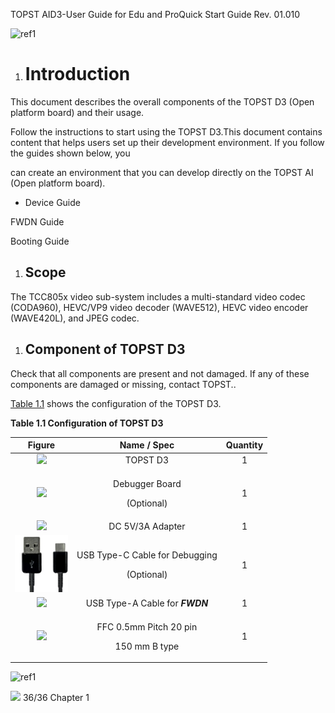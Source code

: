 ﻿TOPST AID3-User Guide for Edu and ProQuick Start Guide	Rev. 01.010

![ref1]
1. # <a name="_ref93208152"></a><a name="_toc130225512"></a><a name="_toc156320880"></a>**Introduction**
This document describes the overall components of the TOPST D3 (Open platform board) and their usage. 

Follow the instructions to start using the TOPST D3.This document contains content that helps users set up their development environment. If you follow the guides shown below, you

can create an environment that you can develop directly on the TOPST AI (Open platform board).

- Device Guide

FWDN Guide

Booting Guide
1. ## **Scope**
The TCC805x video sub-system includes a multi-standard video codec (CODA960), HEVC/VP9 video decoder (WAVE512), HEVC video encoder (WAVE420L), and JPEG codec. 


1. ## **Component of TOPST D3**
Check that all components are present and not damaged. If any of these components are damaged or missing, contact TOPST..

[Table 1.1](#_ref148356501) shows the configuration of the TOPST D3.

<a name="_ref148356501"></a>**Table 1.1 Configuration of TOPST D3**

|**Figure**|<a name="_toc155174334"></a><a name="_toc155183645"></a><a name="_toc155184233"></a><a name="_toc155184529"></a><a name="_toc155186528"></a><a name="_toc155188091"></a><a name="_toc155208177"></a><a name="_toc155208256"></a><a name="_toc155265381"></a><a name="_toc156320881"></a>**Name / Spec**|<a name="_toc155174335"></a><a name="_toc155183646"></a><a name="_toc155184234"></a><a name="_toc155184530"></a><a name="_toc155186529"></a><a name="_toc155188092"></a><a name="_toc155208178"></a><a name="_toc155208257"></a><a name="_toc155265382"></a><a name="_toc156320882"></a>**Quantity**|
| :-: | :-: | :-: |
|![](https://github.com/Topst-Dev/Documentation/assets/161690198/27be8098-342a-489b-b9be-59e63278da90)|<a name="_toc155174336"></a><a name="_toc155183647"></a><a name="_toc155184235"></a><a name="_toc155184531"></a><a name="_toc155186530"></a><a name="_toc155188093"></a><a name="_toc155208179"></a><a name="_toc155208258"></a><a name="_toc155265383"></a><a name="_toc156320883"></a><a name="_toc155174337"></a><a name="_toc155183648"></a><a name="_toc155184236"></a><a name="_toc155184532"></a><a name="_toc155186531"></a><a name="_toc155188094"></a><a name="_toc155208180"></a><a name="_toc155208259"></a><a name="_toc155265384"></a><a name="_toc156320884"></a><a name="_toc155174338"></a><a name="_toc155183649"></a><a name="_toc155184237"></a><a name="_toc155184533"></a><a name="_toc155186532"></a><a name="_toc155188095"></a><a name="_toc155208181"></a><a name="_toc155208260"></a><a name="_toc155265385"></a><a name="_toc156320885"></a>TOPST D3|<a name="_toc155174339"></a><a name="_toc155183650"></a><a name="_toc155184238"></a><a name="_toc155184534"></a><a name="_toc155186533"></a><a name="_toc155188096"></a><a name="_toc155208182"></a><a name="_toc155208261"></a><a name="_toc155265386"></a><a name="_toc156320886"></a>1|
|![](Aspose.Words.ddedf4ba-b31c-42ac-803f-3c8f46881d06.003.png)|<p><a name="_toc155174340"></a><a name="_toc155183651"></a><a name="_toc155184239"></a><a name="_toc155184535"></a><a name="_toc155186534"></a><a name="_toc155188097"></a><a name="_toc155208183"></a><a name="_toc155208262"></a><a name="_toc155265387"></a><a name="_toc156320887"></a><a name="_toc155174341"></a><a name="_toc155183652"></a><a name="_toc155184240"></a><a name="_toc155184536"></a><a name="_toc155186535"></a><a name="_toc155188098"></a><a name="_toc155208184"></a><a name="_toc155208263"></a><a name="_toc155265388"></a><a name="_toc156320888"></a><a name="_toc155174342"></a><a name="_toc155183653"></a><a name="_toc155184241"></a><a name="_toc155184537"></a><a name="_toc155186536"></a><a name="_toc155188099"></a><a name="_toc155208185"></a><a name="_toc155208264"></a><a name="_toc155265389"></a><a name="_toc156320889"></a>Debugger Board</p><p><a name="_toc155174343"></a><a name="_toc155183654"></a><a name="_toc155184242"></a><a name="_toc155184538"></a><a name="_toc155186537"></a><a name="_toc155188100"></a><a name="_toc155208186"></a><a name="_toc155208265"></a><a name="_toc155265390"></a><a name="_toc156320890"></a>(Optional)</p>|<a name="_toc155174344"></a><a name="_toc155183655"></a><a name="_toc155184243"></a><a name="_toc155184539"></a><a name="_toc155186538"></a><a name="_toc155188101"></a><a name="_toc155208187"></a><a name="_toc155208266"></a><a name="_toc155265391"></a><a name="_toc156320891"></a>1|
|![](Aspose.Words.ddedf4ba-b31c-42ac-803f-3c8f46881d06.004.png)|<a name="_toc155174345"></a><a name="_toc155183656"></a><a name="_toc155184244"></a><a name="_toc155184540"></a><a name="_toc155186539"></a><a name="_toc155188102"></a><a name="_toc155208188"></a><a name="_toc155208267"></a><a name="_toc155265392"></a><a name="_toc156320892"></a><a name="_toc155174346"></a><a name="_toc155183657"></a><a name="_toc155184245"></a><a name="_toc155184541"></a><a name="_toc155186540"></a><a name="_toc155188103"></a><a name="_toc155208189"></a><a name="_toc155208268"></a><a name="_toc155265393"></a><a name="_toc156320893"></a><a name="_toc155174347"></a><a name="_toc155183658"></a><a name="_toc155184246"></a><a name="_toc155184542"></a><a name="_toc155186541"></a><a name="_toc155188104"></a><a name="_toc155208269"></a><a name="_toc155265394"></a><a name="_toc156320894"></a>DC 5V/3A Adapter|<a name="_toc155174348"></a><a name="_toc155183659"></a><a name="_toc155184247"></a><a name="_toc155184543"></a><a name="_toc155186542"></a><a name="_toc155188105"></a><a name="_toc155208191"></a><a name="_toc155208270"></a><a name="_toc155265395"></a><a name="_toc156320895"></a>1|
|![](Aspose.Words.ddedf4ba-b31c-42ac-803f-3c8f46881d06.005.jpeg)|<p><a name="_toc155174349"></a><a name="_toc155183660"></a><a name="_toc155184248"></a><a name="_toc155184544"></a><a name="_toc155186543"></a><a name="_toc155188106"></a><a name="_toc155208192"></a><a name="_toc155208271"></a><a name="_toc155265396"></a><a name="_toc156320896"></a><a name="_toc155174350"></a><a name="_toc155183661"></a><a name="_toc155184249"></a><a name="_toc155184545"></a><a name="_toc155186544"></a><a name="_toc155188107"></a><a name="_toc155208193"></a><a name="_toc155208272"></a><a name="_toc155265397"></a><a name="_toc156320897"></a><a name="_toc155174351"></a><a name="_toc155183662"></a><a name="_toc155184250"></a><a name="_toc155184546"></a><a name="_toc155186545"></a><a name="_toc155188108"></a><a name="_toc155208194"></a><a name="_toc155208273"></a><a name="_toc155265398"></a><a name="_toc156320898"></a>USB Type-C Cable for Debugging</p><p><a name="_toc155174352"></a><a name="_toc155183663"></a><a name="_toc155184251"></a><a name="_toc155184547"></a><a name="_toc155186546"></a><a name="_toc155188109"></a><a name="_toc155208195"></a><a name="_toc155208274"></a><a name="_toc155265399"></a><a name="_toc156320899"></a>(Optional)</p>|<a name="_toc155174353"></a><a name="_toc155183664"></a><a name="_toc155184252"></a><a name="_toc155184548"></a><a name="_toc155186547"></a><a name="_toc155188110"></a><a name="_toc155208196"></a><a name="_toc155208275"></a><a name="_toc155265400"></a><a name="_toc156320900"></a>1|
|![](Aspose.Words.ddedf4ba-b31c-42ac-803f-3c8f46881d06.006.png)|<a name="_toc155174354"></a><a name="_toc155183665"></a><a name="_toc155184253"></a><a name="_toc155184549"></a><a name="_toc155186548"></a><a name="_toc155188111"></a><a name="_toc155208197"></a><a name="_toc155208276"></a><a name="_toc155265401"></a><a name="_toc156320901"></a><a name="_toc155174355"></a><a name="_toc155183666"></a><a name="_toc155184254"></a><a name="_toc155184550"></a><a name="_toc155186549"></a><a name="_toc155188112"></a><a name="_toc155208198"></a><a name="_toc155208277"></a><a name="_toc155265402"></a><a name="_toc156320902"></a><a name="_toc155174356"></a><a name="_toc155183667"></a><a name="_toc155184255"></a><a name="_toc155184551"></a><a name="_toc155186550"></a><a name="_toc155188113"></a><a name="_toc155208199"></a><a name="_toc155208278"></a><a name="_toc155265403"></a><a name="_toc156320903"></a>USB Type-A Cable for ***FWDN***|<a name="_toc155174357"></a><a name="_toc155183668"></a><a name="_toc155184256"></a><a name="_toc155184552"></a><a name="_toc155186551"></a><a name="_toc155188114"></a><a name="_toc155208200"></a><a name="_toc155208279"></a><a name="_toc155265404"></a><a name="_toc156320904"></a>1|
|![](Aspose.Words.ddedf4ba-b31c-42ac-803f-3c8f46881d06.007.png)|<p><a name="_toc155174358"></a><a name="_toc155183669"></a><a name="_toc155184257"></a><a name="_toc155184553"></a><a name="_toc155186552"></a><a name="_toc155188115"></a><a name="_toc155208201"></a><a name="_toc155208280"></a><a name="_toc155265405"></a><a name="_toc156320905"></a><a name="_toc155174359"></a><a name="_toc155183670"></a><a name="_toc155184258"></a><a name="_toc155184554"></a><a name="_toc155186553"></a><a name="_toc155188116"></a><a name="_toc155208202"></a><a name="_toc155208281"></a><a name="_toc155265406"></a><a name="_toc156320906"></a><a name="_toc155174360"></a><a name="_toc155183671"></a><a name="_toc155184259"></a><a name="_toc155184555"></a><a name="_toc155186554"></a><a name="_toc155188117"></a><a name="_toc155208282"></a><a name="_toc155265407"></a><a name="_toc156320907"></a>FFC 0.5mm Pitch 20 pin </p><p><a name="_toc155174361"></a><a name="_toc155183672"></a><a name="_toc155184260"></a><a name="_toc155184556"></a><a name="_toc155186555"></a><a name="_toc155188118"></a><a name="_toc155208204"></a><a name="_toc155208283"></a><a name="_toc155265408"></a><a name="_toc156320908"></a>150 mm B type</p>|<a name="_toc155174362"></a><a name="_toc155183673"></a><a name="_toc155184261"></a><a name="_toc155184557"></a><a name="_toc155186556"></a><a name="_toc155188119"></a><a name="_toc155208205"></a><a name="_toc155208284"></a><a name="_toc155265409"></a><a name="_toc156320909"></a>1|


![ref1]

![](Aspose.Words.ddedf4ba-b31c-42ac-803f-3c8f46881d06.008.png)<a name="_toc155174363"></a><a name="_toc155183674"></a><a name="_toc155184262"></a><a name="_toc155184558"></a><a name="_toc155186557"></a><a name="_toc155188120"></a><a name="_toc155208206"></a><a name="_toc155208285"></a><a name="_toc155265410"></a><a name="_toc156320910"></a><a name="_toc155174364"></a><a name="_toc155183675"></a><a name="_toc155184263"></a><a name="_toc155184559"></a><a name="_toc155186558"></a><a name="_toc155188121"></a><a name="_toc155208207"></a><a name="_toc155208286"></a><a name="_toc155265411"></a><a name="_toc156320911"></a><a name="_toc458010912"></a>	36/36 	Chapter 1

[ref1]: Aspose.Words.ddedf4ba-b31c-42ac-803f-3c8f46881d06.001.png
